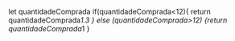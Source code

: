  let quantidadeComprada 
  if(quantidadeComprada<12){
    return quantidadeComprada*1.3
  } else (quantidadeComprada>12)
  {return quantidadeComprada*1
}
